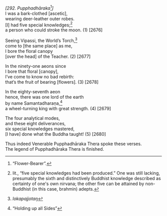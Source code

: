 *\[292. Pupphadhāraka*[^1]*\]*  
I was a bark-clothed \[ascetic\],  
wearing deer-leather outer robes.  
\[I\] had five special knowledges;[^2]  
a person who could stroke the moon. (1) \[2676\]

Seeing Vipassi, the World’s Torch,[^3]  
come to \[the same place\] as me,  
I bore the floral canopy  
\[over the head\] of the Teacher. (2) \[2677\]

In the ninety-one aeons since  
I bore that floral \[canopy\],  
I’ve come to know no bad rebirth:  
that’s the fruit of bearing \[flowers\]. (3) \[2678\]

In the eighty-seventh aeon  
hence, there was one lord of the earth  
by name Samantadharaṇa,[^4]  
a wheel-turning king with great strength. (4) \[2679\]

The four analytical modes,  
and these eight deliverances,  
six special knowledges mastered,  
\[I have\] done what the Buddha taught! (5) \[2680\]

Thus indeed Venerable Pupphadhāraka Thera spoke these verses.  
The legend of Pupphadhāraka Thera is finished.  
[^1]: “Flower-Bearer”.  
[^2]: lit., “five special knowledges had been produced.” One was still
    lacking, presumably the sixth and distinctively Buddhist knowledge
    described as certainty of one's own nirvana; the other five can be
    attained by non-Buddhist (in this case, brahmin) adepts.  
[^3]: *lokapajjotaŋ*  
[^4]: “Holding up all Sides”
